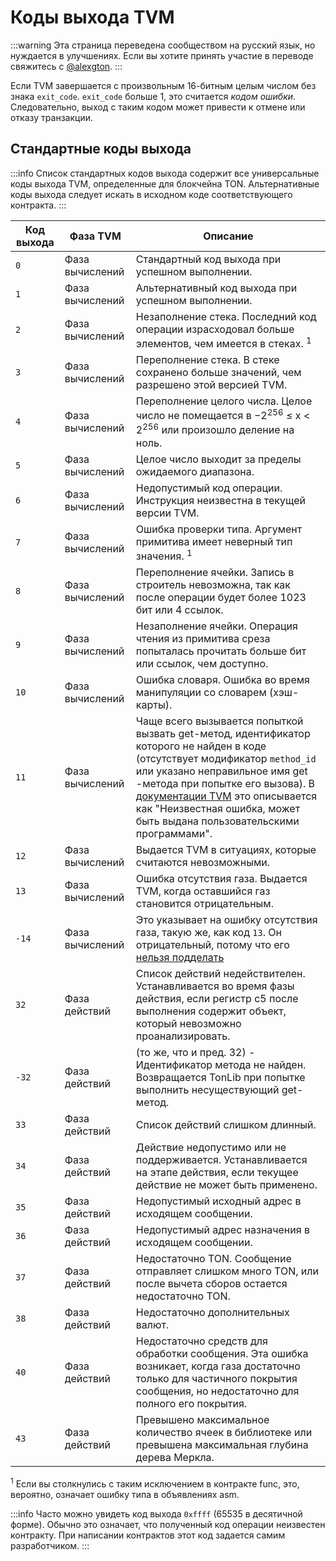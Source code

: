 # Коды выхода TVM

:::warning
Эта страница переведена сообществом на русский язык, но нуждается в улучшениях. Если вы хотите принять участие в переводе свяжитесь с [@alexgton](https://t.me/alexgton).
:::

Если TVM завершается с произвольным 16-битным целым числом без знака `exit_code`. `exit_code` больше 1, это считается *кодом ошибки*. Следовательно, выход с таким кодом может привести к отмене или отказу транзакции.

## Стандартные коды выхода

:::info
Список стандартных кодов выхода содержит все универсальные коды выхода TVM, определенные для блокчейна TON. Альтернативные коды выхода следует искать в исходном коде соответствующего контракта.
:::

| Код выхода | Фаза TVM        | Описание                                                                                                                                                                                                                                                                                                                                                                                     |
| ---------- | --------------- | -------------------------------------------------------------------------------------------------------------------------------------------------------------------------------------------------------------------------------------------------------------------------------------------------------------------------------------------------------------------------------------------- |
| `0`        | Фаза вычислений | Стандартный код выхода при успешном выполнении.                                                                                                                                                                                                                                                                                                                              |
| `1`        | Фаза вычислений | Альтернативный код выхода при успешном выполнении.                                                                                                                                                                                                                                                                                                                           |
| `2`        | Фаза вычислений | Незаполнение стека. Последний код операции израсходовал больше элементов, чем имеется в стеках. <sup>1</sup>                                                                                                                                                                                                                                                 |
| `3`        | Фаза вычислений | Переполнение стека. В стеке сохранено больше значений, чем разрешено этой версией TVM.                                                                                                                                                                                                                                                                       |
| `4`        | Фаза вычислений | Переполнение целого числа. Целое число не помещается в −2<sup>256</sup> ≤ x < 2<sup>256</sup> или произошло деление на ноль.                                                                                                                                                                                                        |
| `5`        | Фаза вычислений | Целое число выходит за пределы ожидаемого диапазона.                                                                                                                                                                                                                                                                                                                         |
| `6`        | Фаза вычислений | Недопустимый код операции. Инструкция неизвестна в текущей версии TVM.                                                                                                                                                                                                                                                                                       |
| `7`        | Фаза вычислений | Ошибка проверки типа. Аргумент примитива имеет неверный тип значения. <sup>1</sup>                                                                                                                                                                                                                                                                           |
| `8`        | Фаза вычислений | Переполнение ячейки. Запись в строитель невозможна, так как после операции будет более 1023 бит или 4 ссылок.                                                                                                                                                                                                                                                |
| `9`        | Фаза вычислений | Незаполнение ячейки. Операция чтения из примитива среза попыталась прочитать больше бит или ссылок, чем доступно.                                                                                                                                                                                                                                            |
| `10`       | Фаза вычислений | Ошибка словаря. Ошибка во время манипуляции со словарем (хэш-карты).                                                                                                                                                                                                                                                                      |
| `11`       | Фаза вычислений | Чаще всего вызывается попыткой вызвать get-метод, идентификатор которого не найден в коде (отсутствует модификатор `method_id` или указано неправильное имя get -метода при попытке его вызова). В [документации TVM](https://ton.org/tvm.pdf) это описывается как "Неизвестная ошибка, может быть выдана пользовательскими программами". |
| `12`       | Фаза вычислений | Выдается TVM в ситуациях, которые считаются невозможными.                                                                                                                                                                                                                                                                                                                    |
| `13`       | Фаза вычислений | Ошибка отсутствия газа. Выдается TVM, когда оставшийся газ становится отрицательным.                                                                                                                                                                                                                                                                         |
| `-14`      | Фаза вычислений | Это указывает на ошибку отсутствия газа, такую ​​же, как код `13`. Он отрицательный, потому что его [нельзя подделать](https://github.com/ton-blockchain/ton/blob/20758d6bdd0c1327091287e8a620f660d1a9f4da/crypto/vm/vm.cpp#L492)                                                                                                                                            |
| `32`       | Фаза действий   | Список действий недействителен. Устанавливается во время фазы действия, если регистр c5 после выполнения содержит объект, который невозможно проанализировать.                                                                                                                                                                                               |
| `-32`      | Фаза действий   | (то же, что и пред. 32) - Идентификатор метода не найден. Возвращается TonLib при попытке выполнить несуществующий get-метод.                                                                                                                                                                                             |
| `33`       | Фаза действий   | Список действий слишком длинный.                                                                                                                                                                                                                                                                                                                                             |
| `34`       | Фаза действий   | Действие недопустимо или не поддерживается. Устанавливается на этапе действия, если текущее действие не может быть применено.                                                                                                                                                                                                                                |
| `35`       | Фаза действий   | Недопустимый исходный адрес в исходящем сообщении.                                                                                                                                                                                                                                                                                                                           |
| `36`       | Фаза действий   | Недопустимый адрес назначения в исходящем сообщении.                                                                                                                                                                                                                                                                                                                         |
| `37`       | Фаза действий   | Недостаточно TON. Сообщение отправляет слишком много TON, или после вычета сборов остается недостаточно TON.                                                                                                                                                                                                                                                 |
| `38`       | Фаза действий   | Недостаточно дополнительных валют.                                                                                                                                                                                                                                                                                                                                           |
| `40`       | Фаза действий   | Недостаточно средств для обработки сообщения. Эта ошибка возникает, когда газа достаточно только для частичного покрытия сообщения, но недостаточно для полного его покрытия.                                                                                                                                                                                |
| `43`       | Фаза действий   | Превышено максимальное количество ячеек в библиотеке или превышена максимальная глубина дерева Меркла.                                                                                                                                                                                                                                                                       |

<sup>1</sup> Если вы столкнулись с таким исключением в контракте func, это, вероятно, означает ошибку типа в объявлениях asm.

:::info
Часто можно увидеть код выхода `0xffff` (65535 в десятичной форме). Обычно это означает, что полученный код операции неизвестен контракту. При написании контрактов этот код задается самим разработчиком.
:::
